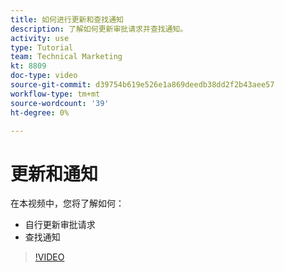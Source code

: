 ```yaml
---
title: 如何进行更新和查找通知
description: 了解如何更新审批请求并查找通知。
activity: use
type: Tutorial
team: Technical Marketing
kt: 8809
doc-type: video
source-git-commit: d39754b619e526e1a869deedb38dd2f2b43aee57
workflow-type: tm+mt
source-wordcount: '39'
ht-degree: 0%

---
```


# 更新和通知

在本视频中，您将了解如何：

* 自行更新审批请求
* 查找通知

>[!VIDEO](https://video.tv.adobe.com/v/335109/?quality=12)

<!---
learn more URLS
Tag others on updates
Update work
--->
